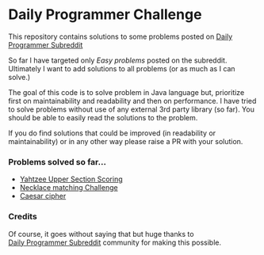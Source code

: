 # Daily Programmer Challenge 

This repository contains solutions to some problems posted
on [Daily Programmer Subreddit](https://www.reddit.com/r/dailyprogrammer/)

So far I have targeted only _Easy problems_ posted on the subreddit.
Ultimately I want to add solutions to all problems (or as much as I can solve.)

The goal of this code is to solve problem in Java language but,
prioritize first on maintainability and readability and then on performance. 
I have tried to solve problems without use of any external 3rd party library (so far).
You should be able to easily read the solutions to the problem.

If you do find solutions that could be improved (in readability or maintainability)
or in any other way please raise a PR with your solution.

### Problems solved so far...

- [Yahtzee Upper Section Scoring](src/it/depends/challenge/_2019/_11/_11/yahtzee/YahtzeeScoring.java)
- [Necklace matching Challenge](src/it/depends/challenge/_2020/_03/_09/necklace/NecklaceMatching.java)
- [Caesar cipher](src/it/depends/challenge/_2021/_04/_26/caesar/CaesarCipher.java)

### Credits

Of course, it goes without saying that but huge thanks to  
[Daily Programmer Subreddit](https://www.reddit.com/r/dailyprogrammer/) community 
for making this possible.
